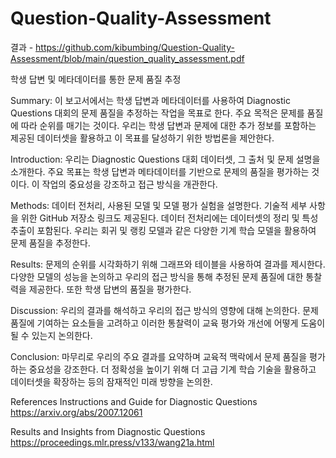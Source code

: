 # Question-Quality-Assessment

결과 - https://github.com/kibumbing/Question-Quality-Assessment/blob/main/question_quality_assessment.pdf

학생 답변 및 메타데이터를 통한 문제 품질 추정

Summary:
이 보고서에서는 학생 답변과 메타데이터를 사용하여 Diagnostic Questions 대회의 문제 품질을 추정하는 작업을 목표로 한다.
주요 목적은 문제를 품질에 따라 순위를 매기는 것이다.
우리는 학생 답변과 문제에 대한 추가 정보를 포함하는 제공된 데이터셋을 활용하고 이 목표를 달성하기 위한 방법론을 제안한다.

Introduction:
우리는 Diagnostic Questions 대회 데이터셋, 그 출처 및 문제 설명을 소개한다.
주요 목표는 학생 답변과 메타데이터를 기반으로 문제의 품질을 평가하는 것이다.
이 작업의 중요성을 강조하고 접근 방식을 개관한다.

Methods:
데이터 전처리, 사용된 모델 및 모델 평가 실험을 설명한다.
기술적 세부 사항을 위한 GitHub 저장소 링크도 제공된다.
데이터 전처리에는 데이터셋의 정리 및 특성 추출이 포함된다.
우리는 회귀 및 랭킹 모델과 같은 다양한 기계 학습 모델을 활용하여 문제 품질을 추정한다.

Results:
문제의 순위를 시각화하기 위해 그래프와 테이블을 사용하여 결과를 제시한다.
다양한 모델의 성능을 논의하고 우리의 접근 방식을 통해 추정된 문제 품질에 대한 통찰력을 제공한다.
또한 학생 답변의 품질을 평가한다.

Discussion:
우리의 결과를 해석하고 우리의 접근 방식의 영향에 대해 논의한다.
문제 품질에 기여하는 요소들을 고려하고 이러한 통찰력이 교육 평가와 개선에 어떻게 도움이 될 수 있는지 논의한다.

Conclusion:
마무리로 우리의 주요 결과를 요약하며 교육적 맥락에서 문제 품질을 평가하는 중요성을 강조한다. 
더 정확성을 높이기 위해 더 고급 기계 학습 기술을 활용하고 데이터셋을 확장하는 등의 잠재적인 미래 방향을 논의한.

References
Instructions and Guide for Diagnostic Questions https://arxiv.org/abs/2007.12061

Results and Insights from Diagnostic Questions https://proceedings.mlr.press/v133/wang21a.html
